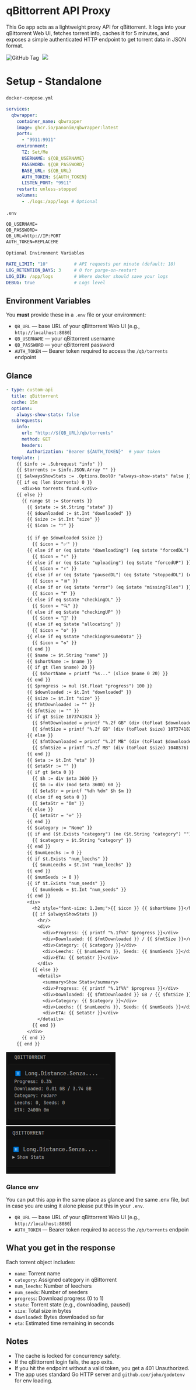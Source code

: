 # qBittorrent API Proxy

This Go app acts as a lightweight proxy API for qBittorrent. It logs into your qBittorrent Web UI, fetches torrent info, caches it for 5 minutes, and exposes a simple authenticated HTTP endpoint to get torrent data in JSON format.

<p>
  <img alt="GitHub Tag" src="https://img.shields.io/github/v/tag/panonim/qbwrapper?style=for-the-badge">
  <img src="https://img.shields.io/github/actions/workflow/status/Panonim/qbwrapper/docker-publish.yml?branch=main&label=Packaging&style=for-the-badge" style="margin-left:5px;">
</p>

# Setup - Standalone
`docker-compose.yml`
```yaml
services:
  qbwrapper:
    container_name: qbwrapper
    image: ghcr.io/panonim/qbwrapper:latest
    ports:
      - "9911:9911"
    environment:
      TZ: Set/Me
      USERNAME: ${QB_USERNAME}
      PASSWORD: ${QB_PASSWORD}
      BASE_URL: ${QB_URL}
      AUTH_TOKEN: ${AUTH_TOKEN}
      LISTEN_PORT: "9911"
    restart: unless-stopped
    volumes:
      - ./logs:/app/logs # Optional
```
`.env`
```env
QB_USERNAME=
QB_PASSWORD=
QB_URL=http://IP:PORT
AUTH_TOKEN=REPLACEME
```
`Optional Environment Variables`
```yaml
RATE_LIMIT: "10"          # API requests per minute (default: 10)
LOG_RETENTION_DAYS: 3     # 0 for purge-on-restart
LOG_DIR: /app/logs        # Where docker should save your logs
DEBUG: true               # Logs level
```

## Environment Variables

You **must** provide these in a `.env` file or your environment:

* `QB_URL` — base URL of your qBittorrent Web UI (e.g., `http://localhost:8080`)
* `QB_USERNAME` — your qBittorrent username
* `QB_PASSWORD` — your qBittorrent password
* `AUTH_TOKEN` — Bearer token required to access the `/qb/torrents` endpoint

## Glance
```yaml
- type: custom-api
  title: qBittorrent
  cache: 15m
  options:
    always-show-stats: false 
  subrequests:
    info:
      url: "http://${QB_URL}/qb/torrents"
      method: GET
      headers:
        Authorization: "Bearer ${AUTH_TOKEN}"  # your token
  template: |
    {{ $info := .Subrequest "info" }}
    {{ $torrents := $info.JSON.Array "" }}
    {{ $alwaysShowStats := .Options.BoolOr "always-show-stats" false }}
    {{ if eq (len $torrents) 0 }}
      <div>No torrents found.</div>
    {{ else }}
      {{ range $t := $torrents }}
        {{ $state := $t.String "state" }}
        {{ $downloaded := $t.Int "downloaded" }}
        {{ $size := $t.Int "size" }}
        {{ $icon := "❔" }}

        {{ if ge $downloaded $size }}
          {{ $icon = "✅" }}
        {{ else if or (eq $state "downloading") (eq $state "forcedDL") }}
          {{ $icon = "⬇️" }}
        {{ else if or (eq $state "uploading") (eq $state "forcedUP") }}
          {{ $icon = "⬆️" }}
        {{ else if or (eq $state "pausedDL") (eq $state "stoppedDL") (eq $state "pausedUP") (eq $state "stalledDL") (eq $state "stalledUP") (eq $state "queuedDL") (eq $state "queuedUP") }}
          {{ $icon = "⏸️" }}
        {{ else if or (eq $state "error") (eq $state "missingFiles") }}
          {{ $icon = "❗" }}
        {{ else if eq $state "checkingDL" }}
          {{ $icon = "🔍" }}
        {{ else if eq $state "checkingUP" }}
          {{ $icon = "🔎" }}
        {{ else if eq $state "allocating" }}
          {{ $icon = "⚙️" }}
        {{ else if eq $state "checkingResumeData" }}
          {{ $icon = "♻️" }}
        {{ end }}
        {{ $name := $t.String "name" }}
        {{ $shortName := $name }}
        {{ if gt (len $name) 20 }}
          {{ $shortName = printf "%s..." (slice $name 0 20) }}
        {{ end }}
        {{ $progress := mul ($t.Float "progress") 100 }}
        {{ $downloaded := $t.Int "downloaded" }}
        {{ $size := $t.Int "size" }}
        {{ $fmtDownloaded := "" }}
        {{ $fmtSize := "" }}
        {{ if gt $size 1073741824 }}
          {{ $fmtDownloaded = printf "%.2f GB" (div (toFloat $downloaded) 1073741824) }}
          {{ $fmtSize = printf "%.2f GB" (div (toFloat $size) 1073741824) }}
        {{ else }}
          {{ $fmtDownloaded = printf "%.2f MB" (div (toFloat $downloaded) 1048576) }}
          {{ $fmtSize = printf "%.2f MB" (div (toFloat $size) 1048576) }}
        {{ end }}
        {{ $eta := $t.Int "eta" }}
        {{ $etaStr := "" }}
        {{ if gt $eta 0 }}
          {{ $h := div $eta 3600 }}
          {{ $m := div (mod $eta 3600) 60 }}
          {{ $etaStr = printf "%dh %dm" $h $m }}
        {{ else if eq $eta 0 }}
          {{ $etaStr = "0m" }}
        {{ else }}
          {{ $etaStr = "∞" }}
        {{ end }}
        {{ $category := "None" }}
        {{ if and ($t.Exists "category") (ne ($t.String "category") "") }}
          {{ $category = $t.String "category" }}
        {{ end }}
        {{ $numLeechs := 0 }}
        {{ if $t.Exists "num_leechs" }}
          {{ $numLeechs = $t.Int "num_leechs" }}
        {{ end }}
        {{ $numSeeds := 0 }}
        {{ if $t.Exists "num_seeds" }}
          {{ $numSeeds = $t.Int "num_seeds" }}
        {{ end }}
        <div>
          <h2 style="font-size: 1.2em;">{{ $icon }} {{ $shortName }}</h2>
          {{ if $alwaysShowStats }}
            <hr/>
            <div>
              <div>Progress: {{ printf "%.1f%%" $progress }}</div>
              <div>Downloaded: {{ $fmtDownloaded }} / {{ $fmtSize }}</div>
              <div>Category: {{ $category }}</div>
              <div>Leechs: {{ $numLeechs }}, Seeds: {{ $numSeeds }}</div>
              <div>ETA: {{ $etaStr }}</div>
            </div>
          {{ else }}
            <details>
              <summary>Show Stats</summary>
              <div>Progress: {{ printf "%.1f%%" $progress }}</div>
              <div>Downloaded: {{ $fmtDownloaded }} GB / {{ $fmtSize }} GB</div>
              <div>Category: {{ $category }}</div>
              <div>Leechs: {{ $numLeechs }}, Seeds: {{ $numSeeds }}</div>
              <div>ETA: {{ $etaStr }}</div>
            </details>
          {{ end }}
        </div>
      {{ end }}
    {{ end }}
```

<p>
  <img src="./static/preview_1.png" width="300" style="margin-right: 10px;"/>
  <img src="./static/preview_2.png" width="300"/>
</p>

### Glance env
You can put this app in the same place as glance and the same .env file, but in case you are using it alone please put this in your `.env`.
* `QB_URL` — base URL of your qBittorrent Web UI (e.g., `http://localhost:8080`)
* `AUTH_TOKEN` — Bearer token required to access the `/qb/torrents` endpoin

## What you get in the response

Each torrent object includes:

* `name`: Torrent name
* `category`: Assigned category in qBittorrent
* `num_leechs`: Number of leechers
* `num_seeds`: Number of seeders
* `progress`: Download progress (0 to 1)
* `state`: Torrent state (e.g., downloading, paused)
* `size`: Total size in bytes
* `downloaded`: Bytes downloaded so far
* `eta`: Estimated time remaining in seconds

## Notes

* The cache is locked for concurrency safety.
* If the qBittorrent login fails, the app exits.
* If you hit the endpoint without a valid token, you get a 401 Unauthorized.
* The app uses standard Go HTTP server and `github.com/joho/godotenv` for env loading.

